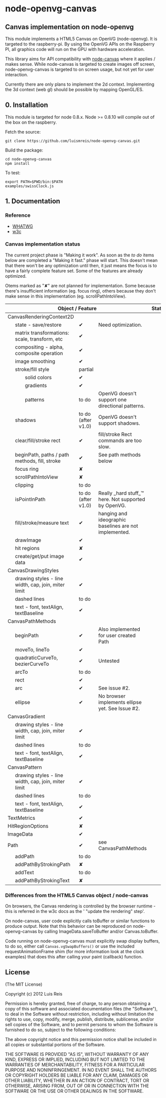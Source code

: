 # node-openvg-canvas
## Canvas implementation on node-openvg

This module implements a HTML5 Canvas on OpenVG (node-openvg). It is targeted to the raspberry-pi.
By using the OpenVG APIs on the Raspberry PI, all graphics code will run on the GPU with hardware acceleration.

This library aims for API compatibility with [node-canvas](https://github.com/learnboost/node-canvas) where it applies / makes sense. While node-canvas is targeted to create images off screen, node-openvg-canvas is targeted to on screen usage, but not yet for user interaction.

Currently there are only plans to implement the 2d context. Implementing the 3d context (web gl) should be possible by mapping OpenGL/ES.

## 0. Installation

This module is targeted for node 0.8.x. Node >= 0.8.10 will compile out of the box on the raspberry.

Fetch the source:

    git clone https://github.com/luismreis/node-openvg-canvas.git

Build the package:

    cd node-openvg-canvas
    npm install

To test:

    export PATH=$PWD/bin:$PATH
    examples/swissClock.js

## 1. Documentation

### Reference

* [WHATWG](http://www.whatwg.org/specs/web-apps/current-work/multipage/the-canvas-element.html)
* [w3c](http://www.w3.org/TR/2dcontext/)

### Canvas implementation status

The current project phase is "Making it work". As soon as the _to do_ items below are completed a "Making it fast." phase will start. This doesn't mean that there won't be any optimization until then, it just means the focus is to have a fairly complete feature set. Some of the features are already optimized.

Otems marked as "✘" are not planned for implementation. Some because there's insufficient information (eg. focus ring), others because they don't make sense in this implementation (eg. scrollPathIntoView).

<table>
  <thead>
    <tr><th colspan="3">Object / Feature</th><th>Status</th><th>Notes</th></tr>
  </thead>
  <tbody>
    <tr><td>CanvasRenderingContext2D</td><td></td><td></td></tr>
    <tr><td style="padding-left:2em;">state - save/restore</td><td>✔</td><td>Need optimization.</td></tr>
    <tr><td style="padding-left:2em;">matrix transformations: scale, transform, etc</td><td>✔</td><td></td></tr>
    <tr><td style="padding-left:2em;">compositing - alpha, composite operation</td><td>✔</td><td></td></tr>
    <tr><td style="padding-left:2em;">image smoothing</td><td>✔</td><td></td></tr>
    <tr><td style="padding-left:2em;">stroke/fill style</td><td>partial</td><td></td></tr>
    <tr><td style="padding-left:4em;">solid colors</td><td>✔</td><td></td></tr>
    <tr><td style="padding-left:4em;">gradients</td><td>✔</td><td></td></tr>
    <tr><td style="padding-left:4em;">patterns</td><td>to do</td><td>OpenVG doesn't support one directional patterns.</td></tr>
    <tr><td style="padding-left:2em;">shadows</td><td>to do (after v1.0)</td><td>OpenVG doesn't support shadows.</td></tr>
    <tr><td style="padding-left:2em;">clear/fill/stroke rect</td><td>✔</td><td>fill/stroke Rect commands are too slow.</td></tr>
    <tr><td style="padding-left:2em;">beginPath, paths / path methods, fill, stroke</td><td>✔</td><td>See path methods below</td></tr>
    <tr><td style="padding-left:2em;">focus ring</td><td>✘</td><td></td></tr>
    <tr><td style="padding-left:2em;">scrollPathIntoView</td><td>✘</td><td></td></tr>
    <tr><td style="padding-left:2em;">clipping</td><td>to do</td><td></td></tr>
    <tr><td style="padding-left:2em;">isPointInPath</td><td>to do (after v1.0)</td><td>Really _hard stuff_™ here. Not supported by OpenVG.</td></tr>
    <tr><td style="padding-left:2em;">fill/stroke/measure text</td><td>✔</td><td>hanging and ideographic baselines are not implemented.</td></tr>
    <tr><td style="padding-left:2em;">drawImage</td><td>✔</td><td></td></tr>
    <tr><td style="padding-left:2em;">hit regions</td><td>✘</td><td></td></tr>
    <tr><td style="padding-left:2em;">create/get/put image data</td><td>✔</td><td></td></tr>
    <tr><td>CanvasDrawingStyles</td><td></td><td></td></tr>
    <tr><td style="padding-left:2em;">drawing styles - line width, cap, join, miter limit</td><td>✔</td><td></td></tr>
    <tr><td style="padding-left:2em;">dashed lines</td><td>to do</td><td></td></tr>
    <tr><td style="padding-left:2em;">text - font, textAlign, textBaseline</td><td>✔</td><td></td></tr>
    <tr><td>CanvasPathMethods</td><td></td><td></td></tr>
    <tr><td style="padding-left:2em;">beginPath</td><td>✔</td><td>Also implemented for user created Path</td></tr>
    <tr><td style="padding-left:2em;">moveTo, lineTo</td><td>✔</td><td></td></tr>
    <tr><td style="padding-left:2em;">quadraticCurveTo, bezierCurveTo</td><td>✔</td><td>Untested</td></tr>
    <tr><td style="padding-left:2em;">arcTo</td><td>to do</td><td></td></tr>
    <tr><td style="padding-left:2em;">rect</td><td>✔</td><td></td></tr>
    <tr><td style="padding-left:2em;">arc</td><td>✔</td><td>See issue #2.</td></tr>
    <tr><td style="padding-left:2em;">ellipse</td><td>✔</td><td>No browser implements ellipse yet. See Issue #2.</td></tr>
    <tr><td>CanvasGradient</td><td></td><td></td></tr>
    <tr><td style="padding-left:2em;">drawing styles - line width, cap, join, miter limit</td><td>✔</td><td></td></tr>
    <tr><td style="padding-left:2em;">dashed lines</td><td>to do</td><td></td></tr>
    <tr><td style="padding-left:2em;">text - font, textAlign, textBaseline</td><td>✔</td><td></td></tr>
    <tr><td>CanvasPattern</td><td></td><td></td></tr>
    <tr><td style="padding-left:2em;">drawing styles - line width, cap, join, miter limit</td><td>✔</td><td></td></tr>
    <tr><td style="padding-left:2em;">dashed lines</td><td>to do</td><td></td></tr>
    <tr><td style="padding-left:2em;">text - font, textAlign, textBaseline</td><td>✔</td><td></td></tr>
    <tr><td>TextMetrics</td><td>✔</td><td></td></tr>
    <tr><td>HitRegionOptions</td><td>✘</td><td></td></tr>
    <tr><td>ImageData</td><td>✔</td><td></td></tr>
    <tr><td>Path</td><td>✔</td><td>see CanvasPathMethods</td></tr>
    <tr><td style="padding-left:2em;">addPath</td><td>to do</td><td></td></tr>
    <tr><td style="padding-left:2em;">addPathByStrokingPath</td><td>✘</td><td></td></tr>
    <tr><td style="padding-left:2em;">addText</td><td>to do</td><td></td></tr>
    <tr><td style="padding-left:2em;">addPathByStrokingText</td><td>✘</td><td></td></tr>
  </tbody>
</table>

### Differences from the HTML5 Canvas object / node-canvas

On browsers, the Canvas rendering is controlled by the browser runtime - this is referred in the w3c docs as the ' "update the rendering" step'.

On node-canvas, user code explicitly calls toBuffer or similar functions to produce output. Note that this behavior can be reproduced on node-openvg-canvas by calling ImageData.saveToBuffer and/or Canvas.toBuffer.

Code running on node-openvg-canvas must explicitly swap display buffers, to do so, either call ```Canvas.vgSwapBuffers()``` or use the included requestAnimationFrame shim (for more information look at the clock examples) that does this after calling your paint (callback) function.

## License

(The MIT License)

Copyright (c) 2012 Luis Reis

Permission is hereby granted, free of charge, to any person obtaining a copy of this software and associated documentation files (the "Software"), to deal in the Software without restriction, including without limitation the rights to use, copy, modify, merge, publish, distribute, sublicense, and/or sell copies of the Software, and to permit persons to whom the Software is furnished to do so, subject to the following conditions:

The above copyright notice and this permission notice shall be included in all copies or substantial portions of the Software.

THE SOFTWARE IS PROVIDED "AS IS", WITHOUT WARRANTY OF ANY KIND, EXPRESS OR IMPLIED, INCLUDING BUT NOT LIMITED TO THE WARRANTIES OF MERCHANTABILITY, FITNESS FOR A PARTICULAR PURPOSE AND NONINFRINGEMENT. IN NO EVENT SHALL THE AUTHORS OR COPYRIGHT HOLDERS BE LIABLE FOR ANY CLAIM, DAMAGES OR OTHER LIABILITY, WHETHER IN AN ACTION OF CONTRACT, TORT OR OTHERWISE, ARISING FROM, OUT OF OR IN CONNECTION WITH THE SOFTWARE OR THE USE OR OTHER DEALINGS IN THE SOFTWARE.

